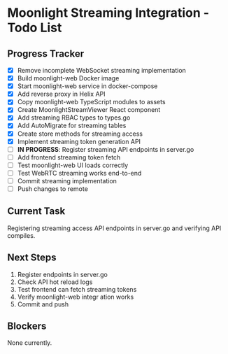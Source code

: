 # Moonlight Streaming Integration - Todo List

## Progress Tracker

- [x] Remove incomplete WebSocket streaming implementation
- [x] Build moonlight-web Docker image
- [x] Start moonlight-web service in docker-compose
- [x] Add reverse proxy in Helix API
- [x] Copy moonlight-web TypeScript modules to assets
- [x] Create MoonlightStreamViewer React component
- [x] Add streaming RBAC types to types.go
- [x] Add AutoMigrate for streaming tables
- [x] Create store methods for streaming access
- [x] Implement streaming token generation API
- [ ] **IN PROGRESS**: Register streaming API endpoints in server.go
- [ ] Add frontend streaming token fetch
- [ ] Test moonlight-web UI loads correctly
- [ ] Test WebRTC streaming works end-to-end
- [ ] Commit streaming implementation
- [ ] Push changes to remote

## Current Task

Registering streaming access API endpoints in server.go and verifying API compiles.

## Next Steps

1. Register endpoints in server.go
2. Check API hot reload logs
3. Test frontend can fetch streaming tokens
4. Verify moonlight-web integr ation works
5. Commit and push

## Blockers

None currently.
